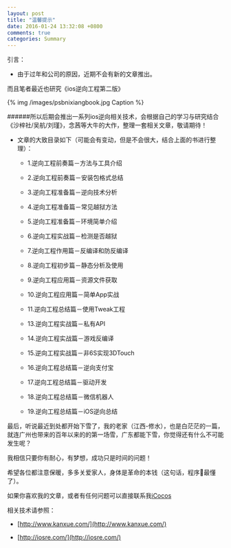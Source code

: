 ```yaml
---
layout: post
title: "温馨提示"
date: 2016-01-24 13:32:08 +0800
comments: true
categories: Summary
---
```

 
 
引言：

* 由于过年和公司的原因，近期不会有新的文章推出。



而且笔者最近也研究《ios逆向工程第二版》



{% img /images/psbnixiangbook.jpg Caption %}  




######所以后期会推出一系列ios逆向相关技术，会根据自己的学习与研究结合《沙梓社/吴航/刘瑾》，念茜等大牛的大作，整理一套相关文章，敬请期待！



+ 文章的大致目录如下（可能会有变动，但是不会很大，结合上面的书进行整理）：

	- 1.逆向工程前奏篇－方法与工具介绍
	
	- 2.逆向工程前奏篇－安装包格式总结
	
	- 3.逆向工程准备篇－逆向技术分析
	
	- 4.逆向工程准备篇－常见越狱方法
	
	- 5.逆向工程准备篇－环境简单介绍
	
	- 6.逆向工程实战篇－检测是否越狱
	
	- 7.逆向工程作用篇－反编译和防反编译
	
	- 8.逆向工程初步篇－静态分析及使用
	
	- 9.逆向工程应用篇－资源文件获取
	
	- 10.逆向工程应用篇－简单App实战
	
	- 11.逆向工程总结篇－使用Tweak工程

	- 13.逆向工程实战篇－私有API
	
	- 14.逆向工程实战篇－游戏反编译
	
	- 15.逆向工程实战篇－非6S实现3DTouch
	
	- 16.逆向工程总结篇－逆向支付宝
	
	- 17.逆向工程总结篇－驱动开发
	
	- 18.逆向工程总结篇－微信机器人
	
	- 19.逆向工程总结篇－iOS逆向总结


最后，听说最近到处都开始下雪了，我的老家（江西-修水），也是白茫茫的一篇，就连广州也带来的百年以来的的第一场雪，广东都能下雪，你觉得还有什么不可能发生呢？



我相信只要你有耐心，有梦想，成功只是时间的问题！



希望各位都注意保暖，多多关爱家人，身体是革命的本钱（这句话，程序🐶最懂了）。




如果你喜欢我的文章，或者有任何问题可以直接联系我[iCocos](http://al1020119.github.io/icocos/)


相关技术请参照：

* [http://www.kanxue.com/](http://www.kanxue.com/)

* [http://iosre.com/](http://iosre.com/)
